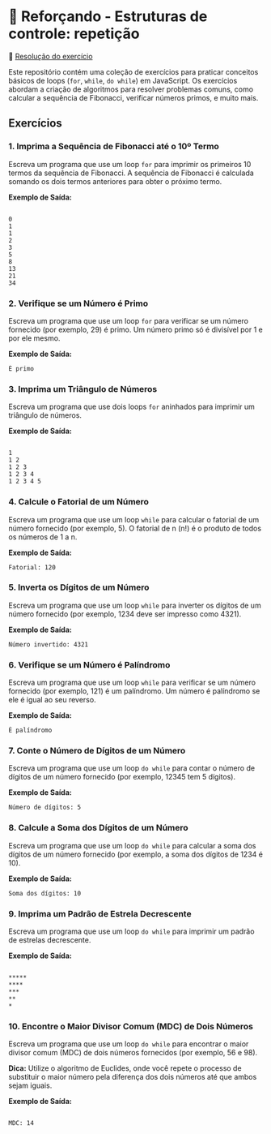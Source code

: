 <div><h1>📝 Reforçando - Estruturas de controle: repetição</h1>

:pushpin: [Resolução do exercício](./estruturaRepeticao.js)
<p>Este repositório contém uma coleção de exercícios para praticar conceitos básicos de loops (<code>for</code>, <code>while</code>, <code>do while</code>) em JavaScript. Os exercícios abordam a criação de algoritmos para resolver problemas comuns, como calcular a sequência de Fibonacci, verificar números primos, e muito mais.</p>

<h2>Exercícios</h2>
<h3>1. Imprima a Sequência de Fibonacci até o 10º Termo</h3>
<p>Escreva um programa que use um loop <code>for</code> para imprimir os primeiros 10 termos da sequência de Fibonacci. A sequência de Fibonacci é calculada somando os dois termos anteriores para obter o próximo termo.</p>
<p><strong>Exemplo de Saída:</strong></p>
<pre><code>
0
1
1
2
3
5
8
13
21
34
</code></pre>

<h3>2. Verifique se um Número é Primo</h3>
<p>Escreva um programa que use um loop <code>for</code> para verificar se um número fornecido (por exemplo, 29) é primo. Um número primo só é divisível por 1 e por ele mesmo.</p>
<p><strong>Exemplo de Saída:</strong></p>
<pre><code>É primo</code></pre>

<h3>3. Imprima um Triângulo de Números</h3>
<p>Escreva um programa que use dois loops <code>for</code> aninhados para imprimir um triângulo de números.</p>
<p><strong>Exemplo de Saída:</strong></p>
<pre><code>
1
1 2
1 2 3
1 2 3 4
1 2 3 4 5
</code></pre>

<h3>4. Calcule o Fatorial de um Número</h3>
<p>Escreva um programa que use um loop <code>while</code> para calcular o fatorial de um número fornecido (por exemplo, 5). O fatorial de n (n!) é o produto de todos os números de 1 a n.</p>
<p><strong>Exemplo de Saída:</strong></p>
<pre><code>Fatorial: 120</code></pre>

<h3>5. Inverta os Dígitos de um Número</h3>
<p>Escreva um programa que use um loop <code>while</code> para inverter os dígitos de um número fornecido (por exemplo, 1234 deve ser impresso como 4321).</p>
<p><strong>Exemplo de Saída:</strong></p>
<pre><code>Número invertido: 4321</code></pre>

<h3>6. Verifique se um Número é Palíndromo</h3>
<p>Escreva um programa que use um loop <code>while</code> para verificar se um número fornecido (por exemplo, 121) é um palíndromo. Um número é palíndromo se ele é igual ao seu reverso.</p>
<p><strong>Exemplo de Saída:</strong></p>
<pre><code>É palíndromo</code></pre>

<h3>7. Conte o Número de Dígitos de um Número</h3>
<p>Escreva um programa que use um loop <code>do while</code> para contar o número de dígitos de um número fornecido (por exemplo, 12345 tem 5 dígitos).</p>
<p><strong>Exemplo de Saída:</strong></p>
<pre><code>Número de dígitos: 5</code></pre>

<h3>8. Calcule a Soma dos Dígitos de um Número</h3>
<p>Escreva um programa que use um loop <code>do while</code> para calcular a soma dos dígitos de um número fornecido (por exemplo, a soma dos dígitos de 1234 é 10).</p>
<p><strong>Exemplo de Saída:</strong></p>
<pre><code>Soma dos dígitos: 10</code></pre>

<h3>9. Imprima um Padrão de Estrela Decrescente</h3>
<p>Escreva um programa que use um loop <code>do while</code> para imprimir um padrão de estrelas decrescente.</p>
<p><strong>Exemplo de Saída:</strong></p>
<pre><code>
*****
****
***
**
*
</code></pre>

<h3>10. Encontre o Maior Divisor Comum (MDC) de Dois Números</h3>
<p>Escreva um programa que use um loop <code>do while</code> para encontrar o maior divisor comum (MDC) de dois números fornecidos (por exemplo, 56 e 98).</p>
<p><strong>Dica:</strong> Utilize o algoritmo de Euclides, onde você repete o processo de substituir o maior número pela diferença dos dois números até que ambos sejam iguais.</p>

<p><strong>Exemplo de Saída:</strong></p>
<pre><code>
MDC: 14
</code></pre>
